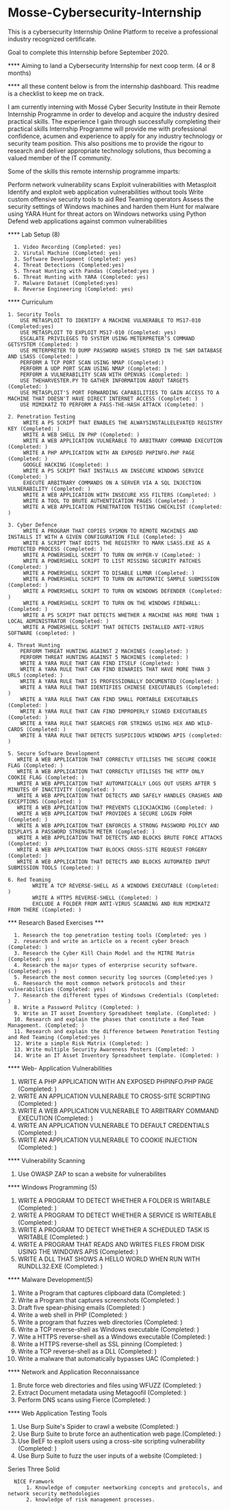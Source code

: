 # Mosse-Cybersecurity-Internship

This is a cybersecurity Internship Online Platform to receive a professional industry recognized certificate.

Goal to complete this Internship before September 2020.

**** Aiming to land a Cybersecurity Internship for next coop term. (4 or 8 months)

**** all these content below is from the internship dashboard. This readme is a checklist to keep me on track. 

I am currently interning with Mossé Cyber Security Institute in their Remote Internship Programme in order to develop and acquire the industry desired practical skills. The experience I gain through successfully completing their practical skills Internship Programme will provide me with professional confidence, acumen and experience to apply for any industry technology or security team position. This also positions me to provide the rigour to research and deliver appropriate technology solutions, thus becoming a valued member of the IT community.

Some of the skills this remote internship programme imparts:

Perform network vulnerability scans
Exploit vulnerabilities with Metasploit
Identify and exploit web application vulnerabilities without tools
Write custom offensive security tools to aid Red Teaming operators
Assess the security settings of Windows machines and harden them
Hunt for malware using YARA
Hunt for threat actors on Windows networks using Python
Defend web applications against common vulnerabilities
            
          
**** Lab Setup (8)

      1. Video Recording (Completed: yes)
      2. Virutal Machine (Completed: yes)
      3. Software Development (Completed: yes)
      4. Threat Detections (Completed:yes)
      5. Threat Hunting with Pandas (Completed:yes )
      6. Threat Hunting with YARA (Completed: yes)
      7. Malware Dataset (Completed:yes)
      8. Reverse Engineering (Completed: yes)
      
      
**** Curriculum 

    1. Security Tools
        USE METASPLOIT TO IDENTIFY A MACHINE VULNERABLE TO MS17-010 (Completed:yes)
        USE METASPLOIT TO EXPLOIT MS17-010 (Completed: yes)
        ESCALATE PRIVILEGES TO SYSTEM USING METERPRETER’S COMMAND GETSYSTEM (Completed: )
        USE METERPRETER TO DUMP PASSWORD HASHES STORED IN THE SAM DATABASE AND LSASS (Completed: )
        PERFORM A TCP PORT SCAN USING NMAP (Completed:)
        PERFORM A UDP PORT SCAN USING NMAP (Completed: )
        PERFORM A VULNERABILITY SCAN WITH OPENVAS (Completed: )
        USE THEHARVESTER.PY TO GATHER INFORMATION ABOUT TARGETS (Completed: )
        USE METASPLOIT'S PORT FORWARDING CAPABILITIES TO GAIN ACCESS TO A MACHINE THAT DOESN'T HAVE DIRECT INTERNET ACCESS (Completed: )
        USE MIMIKATZ TO PERFORM A PASS-THE-HASH ATTACK (Completed: )
        
    2. Penetration Testing
         WRITE A PS SCRIPT THAT ENABLES THE ALWAYSINSTALLELEVATED REGISTRY KEY (Completed: )
         WRITE A WEB SHELL IN PHP (Completed: )
         WRITE A WEB APPLICATION VULNERABLE TO ARBITRARY COMMAND EXECUTION (Completed: )
         WRITE A PHP APPLICATION WITH AN EXPOSED PHPINFO.PHP PAGE (Completed: )
         GOOGLE HACKING (Completed: )
         WRITE A PS SCRIPT THAT INSTALLS AN INSECURE WINDOWS SERVICE (Completed: )
         EXECUTE ARBITRARY COMMANDS ON A SERVER VIA A SQL INJECTION VULNERABILITY (Completed: )
         WRITE A WEB APPLICATION WITH INSECURE XSS FILTERS (Completed: )
         WRITE A TOOL TO BRUTE AUTHENTICATION PAGES (Completed: )
         WRITE A WEB APPLICATION PENETRATION TESTING CHECKLIST (Completed: )
        
    3. Cyber Defence
         WRITE A PROGRAM THAT COPIES SYSMON TO REMOTE MACHINES AND INSTALLS IT WITH A GIVEN CONFIGURATION FILE (Completed: )
         WRITE A SCRIPT THAT EDITS THE REGISTRY TO MARK LSASS.EXE AS A PROTECTED PROCESS (Completed: )
         WRITE A POWERSHELL SCRIPT TO TURN ON HYPER-V (Completed: )
         WRITE A POWERSHELL SCRIPT TO LIST MISSING SECURITY PATCHES (Completed: )
         WRITE A POWERSHELL SCRIPT TO DISABLE LLMNR (Completed: )
         WRITE A POWERSHELL SCRIPT TO TURN ON AUTOMATIC SAMPLE SUBMISSION (Completed: )
         WRITE A POWERSHELL SCRIPT TO TURN ON WINDOWS DEFENDER (Completed: )
         WRITE A POWERSHELL SCRIPT TO TURN ON THE WINDOWS FIREWALL: (Completed: )
         WRITE A PS SCRIPT THAT DETECTS WHETHER A MACHINE HAS MORE THAN 1 LOCAL ADMINISTRATOR (Completed: )
         WRITE A POWERSHELL SCRIPT THAT DETECTS INSTALLED ANTI-VIRUS SOFTWARE (completed: )

    4. Threat Hunting
        PERFORM THREAT HUNTING AGAINST 2 MACHINES (completed: )
        PERFORM THREAT HUNTING AGAINST 5 MACHINES (completed: )
        WRITE A YARA RULE THAT CAN FIND ITSELF (Completed: )
        WRITE A YARA RULE THAT CAN FIND BINARIES THAT HAVE MORE THAN 3 URLS (completed: )
        WRITE A YARA RULE THAT IS PROFESSIONALLY DOCUMENTED (Completed: )
        WRITE A YARA RULE THAT IDENTIFIES CHINESE EXECUTABLES (Completed: )
        WRITE A YARA RULE THAT CAN FIND SMALL PORTABLE EXECUTABLES (Completed: )
        WRITE A YARA RULE THAT CAN FIND IMPROPERLY SIGNED EXECUTABLES (Completed: )
        WRITE A YARA RULE THAT SEARCHES FOR STRINGS USING HEX AND WILD-CARDS (Completed: )
        WRITE A YARA RULE THAT DETECTS SUSPICIOUS WINDOWS APIS (completed: )
        
    5. Secure Software Development
       WRITE A WEB APPLICATION THAT CORRECTLY UTILISES THE SECURE COOKIE FLAG (Completed: )
       WRITE A WEB APPLICATION THAT CORRECTLY UTILISES THE HTTP ONLY COOKIE FLAG (Completed: )
       WRITE A WEB APPLICATION THAT AUTOMATICALLY LOGS OUT USERS AFTER 5 MINUTES OF INACTIVITY (Completed: )
       WRITE A WEB APPLICATION THAT DETECTS AND SAFELY HANDLES CRASHES AND EXCEPTIONS (Completed: )
       WRITE A WEB APPLICATION THAT PREVENTS CLICKJACKING (Completed: )
       WRITE A WEB APPLICATION THAT PROVIDES A SECURE LOGIN FORM (Completed: )
       WRITE A WEB APPLICATION THAT ENFORCES A STRONG PASSWORD POLICY AND DISPLAYS A PASSWORD STRENGTH METER (Completed: )
       WRITE A WEB APPLICATION THAT DETECTS AND BLOCKS BRUTE FORCE ATTACKS (Completed: )
       WRITE A WEB APPLICATION THAT BLOCKS CROSS-SITE REQUEST FORGERY (Completed: )
       WRITE A WEB APPLICATION THAT DETECTS AND BLOCKS AUTOMATED INPUT SUBMISSION TOOLS (Completed: )

    6. Red Teaming
            WRITE A TCP REVERSE-SHELL AS A WINDOWS EXECUTABLE (Completed: )
            WRITE A HTTPS REVERSE-SHELL (Completed: )
            EXCLUDE A FOLDER FROM ANTI-VIRUS SCANNING AND RUN MIMIKATZ FROM THERE (Completed: )
            
       
            
    
 *** Research Based Exercises ***
      
      1. Research the top penetration testing tools (Completed: yes )
      2. research and write an article on a recent cyber breach (Completed: )
      3. Research the Cyber Kill Chain Model and the MITRE Matrix (Completed: yes )
      4. Research the major types of enterprise security software. (Completed:yes )
      5. Research the most common security log sources (Completed:yes )
      6. Reesearch the most common network protocols and their vulnerabilities (Completed: yes)      
      7. Research the different types of Windsows Credentials (Completed: )
      8. Write a Password Politcy (Completed: )
      9. Write an IT asset Inventory Spreadsheet template. (Completed: )
      10. Research and explain the phases that constitute a Red Team Management. (Completed: )
      11. Research and explain the difference between Penetration Testing and Red Teaming (Completed:yes )
      12. Write a simple Risk Matrix (Completed: )
      13. Write multiple Security Awareness Posters (Completed: )
      14. Write an IT Asset Inventory Spreadsheet template. (Completed: )
      
 
 **** Web- Application Vulnerabilities
 
 1. WRITE A PHP APPLICATION WITH AN EXPOSED PHPINFO.PHP PAGE (Completed: )
 2. WRITE AN APPLICATION VULNERABLE TO CROSS-SITE SCRIPTING (Completed: )
 3. WRITE A WEB APPLICATION VULNERABLE TO ARBITRARY COMMAND EXECUTION (Completed: )
 4. WRITE AN APPLICATION VULNERABLE TO DEFAULT CREDENTIALS (Completed: )
 5. WRITE AN APPLICATION VULNERABLE TO COOKIE INJECTION (Completed: )
 
 **** Vulnerability Scanning
 
 1. Use OWASP ZAP to scan a website for vulnerabilites
 
 **** Windows Programming (5)
  
 1. WRITE A PROGRAM TO DETECT WHETHER A FOLDER IS WRITABLE (Completed: )
 2. WRITE A PROGRAM TO DETECT WHETHER A SERVICE IS WRITEABLE (Completed: )
 3. WRITE A PROGRAM TO DETECT WHETHER A SCHEDULED TASK IS WRITABLE (Completed: )
 4. WRITE A PROGRAM THAT READS AND WRITES FILES FROM DISK USING THE WINDOWS APIS (Completed: )
 5. WRITE A DLL THAT SHOWS A HELLO WORLD WHEN RUN WITH RUNDLL32.EXE (Completed: )
 
  **** Malware Development(5) 
  
  1. Write a Program that captures clipboard data (Completed: )
  2. Write a Program that captures screenshots (Completed: )
  3. Draft five spear-phising emails (Completed: )
  4. Write a web shell in PHP (Completed: )
  5. Write a program that fuzzes web directories (Completed: )
  6. Write a TCP reverse-shell as Windows executable (Completed: )
  7. Wite a HTTPS reverse-shell as a Windows executable  (Completed: )
  8. Write a HTTPS reverse-shell as SSL pinning (Completed: )
  9. Write a TCP reverse-shell as a DLL (Completed: )
  10. Write a malware that automatically bypasses UAC (Completed: )
  
  
  **** Network and Application Reconnaissance
  
  1. Brute force web directories and files using WFUZZ (Completed: )
  2. Extract Document metadata using Metagoofil (Completed: )
  3. Perform DNS scans using Fierce (Completed: )
  
  **** Web Application Testing Tools
  
  1. Use Burp Suite's Spider to crawl a website (Completed: )
  2. Use Burp Suite to brute force an authentication web page.(Completed: )
  3. Use BeEF to exploit users using a cross-site scripting vulnerability (Completed: )
  4. Use Burp Suite to fuzz the user inputs of a website (Completed: )
      
 Series Three Solid 
      
      NICE Framwork
          1. Knowledge of computer neetworking concepts and protocols, and network security methodologies
          2. knowledge of risk management processes.
      
